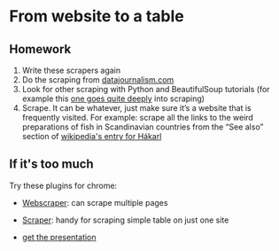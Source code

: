 # From website to a table

## Homework
1. Write these scrapers again
2. Do the scraping from [datajournalism.com](https://datajournalism.com/watch/python-for-journalists)
3. Look for other scraping with Python and BeautifulSoup tutorials (for example this [one goes quite deeply](https://realpython.com/beautiful-soup-web-scraper-python/) into scraping)
4. Scrape. It can be whatever, just make sure it’s a website that is frequently visited. For example: scrape all the links to the weird preparations of fish in Scandinavian countries from the “See also” section of [wikipedia's entry for Hákarl](https://en.wikipedia.org/wiki/H%C3%A1karl)

## If it's too much
Try these plugins for chrome:
* [Webscraper](https://chrome.google.com/webstore/detail/web-scraper-free-web-scra/jnhgnonknehpejjnehehllkliplmbmhn): can scrape multiple pages
* [Scraper](https://chrome.google.com/webstore/detail/scraper/mbigbapnjcgaffohmbkdlecaccepngjd): handy for scraping simple table on just one site

* [get the presentation](tinyurl.com/pythonscraping2021)
